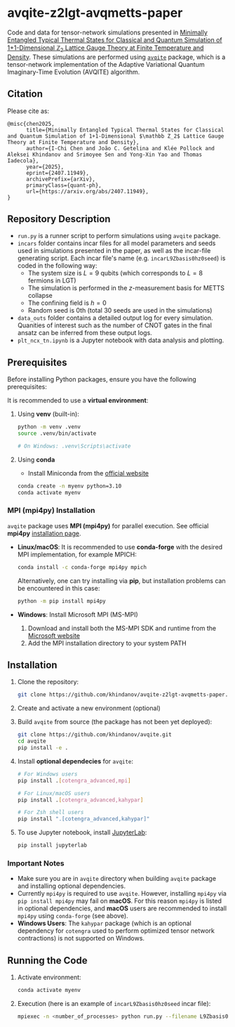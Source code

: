 # avqite-z2lgt-avqmetts-paper
Code and data for tensor-network simulations presented in [Minimally Entangled Typical Thermal States for Classical and Quantum Simulation of 1+1-Dimensional $\mathbb{Z}_2$ Lattice Gauge Theory at Finite Temperature and Density](https://arxiv.org/abs/2407.11949). These simulations are performed using [``avqite``](https://github.com/khindanov/avqite) package, which is a tensor-network implementation of the Adaptive Variational Quantum Imaginary-Time Evolution (AVQITE) algorithm.

## Citation
Please cite as:
```
@misc{chen2025,
      title={Minimally Entangled Typical Thermal States for Classical and Quantum Simulation of 1+1-Dimensional $\mathbb Z_2$ Lattice Gauge Theory at Finite Temperature and Density}, 
      author={I-Chi Chen and João C. Getelina and Klée Pollock and Aleksei Khindanov and Srimoyee Sen and Yong-Xin Yao and Thomas Iadecola},
      year={2025},
      eprint={2407.11949},
      archivePrefix={arXiv},
      primaryClass={quant-ph},
      url={https://arxiv.org/abs/2407.11949}, 
}
```
## Repository Description

- ``run.py`` is a runner script to perform simulations using `avqite` package.
- ``incars`` folder contains incar files for all model parameters and seeds used in simulations presented in the paper, as well as the incar-file generating script. Each incar file's name (e.g. `incarL9Zbasis0hz0seed`) is coded in the following way:
    - The system size is $L=9$ qubits (which corresponds to $L=8$ fermions in LGT)
    - The simulation is performed in the $z$-measurement basis for METTS collapse
    - The confining field is $h=0$
    - Random seed is 0th (total 30 seeds are used in the simulations)
- ``data_outs`` folder contains a detailed output log for every simulation. Quanities of interest such as the number of CNOT gates in the final ansatz can be inferred from these output logs.
- ``plt_ncx_tn.ipynb`` is a Jupyter notebook with data analysis and plotting.

## Prerequisites

Before installing Python packages, ensure you have the following prerequisites:

It is recommended to use a **virtual environment**:

1. Using **venv** (built-in):
   ```bash
   python -m venv .venv
   source .venv/bin/activate  
   
   # On Windows: .venv\Scripts\activate
   ```

2. Using **conda**

   - Install Miniconda from the [official website](https://docs.conda.io/en/latest/miniconda.html)

   ```bash
   conda create -n myenv python=3.10
   conda activate myenv
   ```

### MPI (mpi4py) Installation

``avqite`` package uses **MPI (mpi4py)** for parallel execution. See official **mpi4py** [installation page](https://mpi4py.readthedocs.io/en/4.0.3/install.html).


- **Linux/macOS**: It is recommended to use **conda-forge** with the desired MPI implementation, for example MPICH:
  ```bash
  conda install -c conda-forge mpi4py mpich
  ```
  Alternatively, one can try installing via **pip**, but installation problems can be encountered in this case:
  
  ```bash
  python -m pip install mpi4py
  ```

- **Windows**: Install Microsoft MPI (MS-MPI)
  1. Download and install both the MS-MPI SDK and runtime from the [Microsoft website](https://learn.microsoft.com/en-us/message-passing-interface/microsoft-mpi)
  2. Add the MPI installation directory to your system PATH

## Installation

1. Clone the repository:
   ```bash
   git clone https://github.com/khindanov/avqite-z2lgt-avqmetts-paper.git
   ```

2. Create and activate a new environment (optional)

3. Build ``avqite`` from source (the package has not been yet deployed):
   ```bash
   git clone https://github.com/khindanov/avqite.git
   cd avqite
   pip install -e .
   ```

4. Install **optional dependecies** for ``avqite``:
   ```bash
   # For Windows users 
   pip install .[cotengra_advanced,mpi]

   # For Linux/macOS users
   pip install .[cotengra_advanced,kahypar]

   # For Zsh shell users
   pip install ".[cotengra_advanced,kahypar]"
   ```

5. To use Jupyter notebook, install [JupyterLab](https://jupyterlab.readthedocs.io/en/stable/getting_started/installation.html):
   ```bash
   pip install jupyterlab
   ```

### Important Notes

- Make sure you are in `avqite` directory when building `avqite` package and installing optional dependencies.
- Currently `mpi4py` is required to use `avqite`. However, installing `mpi4py` via `pip install mpi4py` may fail on **macOS**. For this reason `mpi4py` is listed in optional dependencies, and **macOS** users are recommended to install `mpi4py` using `conda-forge` (see above).
- **Windows Users**: The `kahypar` package (which is an optional dependency for `cotengra` used to perform optimized tensor network contractions) is not supported on Windows.

## Running the Code

1. Activate environment:
   ```bash
   conda activate myenv
   ```

2. Execution (here is an example of `incarL9Zbasis0hz0seed` incar file):
    ```bash
    mpiexec -n <number_of_processes> python run.py --filename L9Zbasis0hz0seed --notetras
    ```